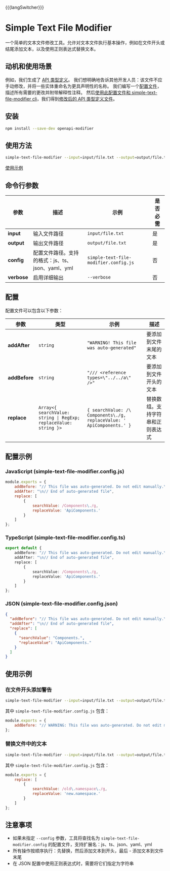 {{{langSwitcher}}}

# Simple Text File Modifier

一个简单的文本文件修改工具。允许对文本文件执行基本操作，例如在文件开头或结尾添加文本，以及使用正则表达式替换文本。

## 动机和使用场景

例如，我们生成了 [API 类型定义](../examples/example-cli-generate-api-types/output/generated-api-types.d.ts)。
我们想明确地告诉其他开发人员：该文件不应手动修改，并将一些实体重命名为更具声明性的名称。
我们编写一个[配置文件](../examples/example-cli-generate-api-types/simple-text-file-modifier.config.ts)，描述所有需要的更改并附带解释性注释。
然后[使用此配置文件和 simple-text-file-modifier cli](../examples/example-cli-generate-api-types/package.json#L9)，我们得到[修改后的 API 类型定义文件](../examples/example-cli-generate-api-types/output/generated-api-types.d.ts)。

## 安装

```bash
npm install --save-dev openapi-modifier
```

## 使用方法

```bash
simple-text-file-modifier --input=input/file.txt --output=output/file.txt --config=simple-text-file-modifier.config.js
```

[使用示例](../examples/example-cli-generate-api-types/package.json#L9)

## 命令行参数

| 参数 | 描述                                                                                                 | 示例                                | 是否必需 |
| --------- | -------------------------------------------------------------------------------------------------------- | ------------------------------------- | ------------ |
| **input** | 输入文件路径                                                                                    | `input/file.txt`                     | 是           |
| **output**| 输出文件路径                                                                                   | `output/file.txt`                    | 是           |
| **config**| 配置文件路径。支持的格式：js、ts、json、yaml、yml                               | `simple-text-file-modifier.config.js` | 否          |
| **verbose**| 启用详细输出                                                                                 | `--verbose`                          | 否          |

## 配置

配置文件可以包含以下参数：

| 参数     | 类型                                                             | 示例                                                                 | 描述                                                                                 |
| ------------ | --------------------------------------------------------------- | ---------------------------------------------------------------------- | ---------------------------------------------------------------------------------------- |
| **addAfter** | `string`                                                        | `"WARNING! This file was auto-generated"`                              | 要添加到文件末尾的文本                                              |
| **addBefore**| `string`                                                        | `"/// <reference types=\"../../a\" />"`                                | 要添加到文件开头的文本                                             |
| **replace**  | `Array<{ searchValue: string \| RegExp; replaceValue: string }>`| `{ searchValue: /\ Components\./g, replaceValue: ' ApiComponents.' }`  | 替换数组。支持字符串和正则表达式                        |

## 配置示例

### JavaScript (simple-text-file-modifier.config.js)
```javascript
module.exports = {
    addBefore: "// This file was auto-generated. Do not edit manually.\n",
    addAfter: "\n// End of auto-generated file",
    replace: [
        {
            searchValue: /Components\./g,
            replaceValue: 'ApiComponents.'
        }
    ]
};
```

### TypeScript (simple-text-file-modifier.config.ts)
```typescript
export default {
    addBefore: "// This file was auto-generated. Do not edit manually.\n",
    addAfter: "\n// End of auto-generated file",
    replace: [
        {
            searchValue: /Components\./g,
            replaceValue: 'ApiComponents.'
        }
    ]
};
```

### JSON (simple-text-file-modifier.config.json)
```json
{
  "addBefore": "// This file was auto-generated. Do not edit manually.\n",
  "addAfter": "\n// End of auto-generated file",
  "replace": [
    {
      "searchValue": "Components.",
      "replaceValue": "ApiComponents."
    }
  ]
}
```

## 使用示例

### 在文件开头添加警告
```bash
simple-text-file-modifier --input=input/file.txt --output=output/file.txt --config=simple-text-file-modifier.config.js
```

其中 `simple-text-file-modifier.config.js` 包含：
```javascript
module.exports = {
    addBefore: "// WARNING: This file was auto-generated. Do not edit manually.\n"
};
```

### 替换文件中的文本
```bash
simple-text-file-modifier --input=input/file.txt --output=output/file.txt --config=simple-text-file-modifier.config.js
```

其中 `simple-text-file-modifier.config.js` 包含：
```javascript
module.exports = {
    replace: [
        {
            searchValue: /old\.namespace\./g,
            replaceValue: 'new.namespace.'
        }
    ]
};
```

## 注意事项

- 如果未指定 `--config` 参数，工具将查找名为 `simple-text-file-modifier.config` 的配置文件，支持扩展名：js、ts、json、yaml、yml
- 所有操作按顺序执行：先替换，然后添加文本到开头，最后 - 添加文本到文件末尾
- 在 JSON 配置中使用正则表达式时，需要将它们指定为字符串 